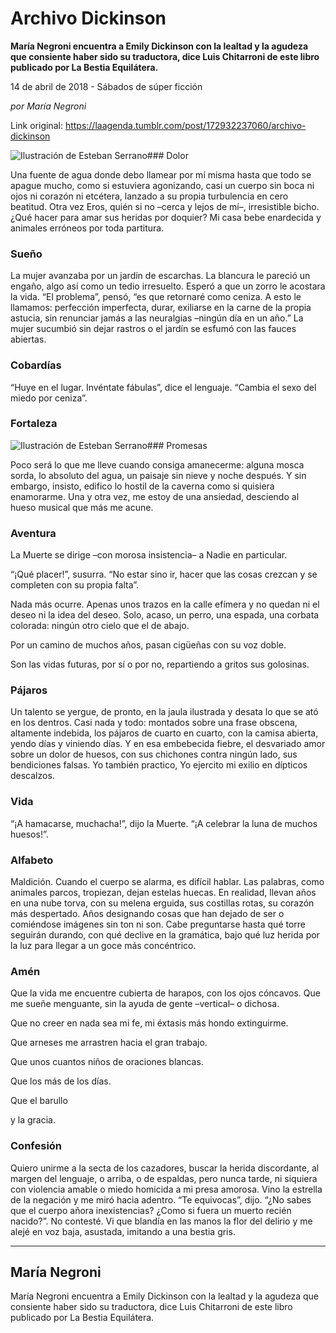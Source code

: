 # Archivo Dickinson

**María Negroni encuentra a Emily Dickinson con la lealtad y la agudeza que consiente haber sido su traductora, dice Luis Chitarroni de este libro publicado por La Bestia Equilátera.**

14 de abril de 2018 - Sábados de súper ficción

_por María Negroni_

Link original: https://laagenda.tumblr.com/post/172932237060/archivo-dickinson

![Ilustración de Esteban Serrano](https://64.media.tumblr.com/abd663f8ba6a3a4cc122c51c489609e0/tumblr_inline_p7jcarqhnH1t6q87u_500.jpg)### Dolor

Una fuente de agua donde debo llamear por mí misma hasta que todo se apague mucho, como si estuviera agonizando, casi un cuerpo sin boca ni ojos ni corazón ni etcétera, lanzado a su propia turbulencia en cero beatitud. Otra vez Eros, quién si no –cerca y lejos de mí–, irresistible bicho. ¿Qué hacer para amar sus heridas por doquier? Mi casa bebe enardecida y animales erróneos por toda partitura.


### Sueño

La mujer avanzaba por un jardín de escarchas. La blancura le pareció un engaño, algo así como un tedio irresuelto. Esperó a que un zorro le acostara la vida. “El problema”, pensó, “es que retornaré como ceniza. A esto le llamamos: perfección imperfecta, durar, exiliarse en la carne de la propia astucia, sin renunciar jamás a las neuralgias –ningún día en un año.” La mujer sucumbió sin dejar rastros o el jardín se esfumó con las fauces abiertas.


### Cobardías

“Huye en el lugar. Invéntate fábulas”, dice el lenguaje. “Cambia el sexo del miedo por ceniza”.


### Fortaleza

  
  
  
![Ilustración de Esteban Serrano](https://64.media.tumblr.com/dbd9b63fca683e119a177dc4dc04be66/tumblr_inline_p7jcark3QS1t6q87u_250.jpg)### Promesas

Poco será lo que me lleve cuando consiga amanecerme: alguna mosca sorda, lo absoluto del agua, un paisaje sin nieve y noche después. Y sin embargo, insisto, edifico lo hostil de la caverna como si quisiera enamorarme. Una y otra vez, me estoy de una ansiedad, desciendo al hueso musical que más me acune.


### Aventura

La Muerte se dirige –con morosa insistencia– a Nadie en particular.  

“¡Qué placer!”, susurra. “No estar sino ir, hacer que las cosas crezcan y se completen con su propia falta”.  

Nada más ocurre. Apenas unos trazos en la calle efímera y no quedan ni el deseo ni la idea del deseo. Solo, acaso, un perro, una espada, una corbata colorada: ningún otro cielo que el de abajo.  

Por un camino de muchos años, pasan cigüeñas con su voz doble.  

Son las vidas futuras, por sí o por no, repartiendo a gritos sus golosinas.

### Pájaros

Un talento se yergue, de pronto, en la jaula ilustrada y desata lo que se ató en los dentros. Casi nada y todo: montados sobre una frase obscena, altamente indebida, los pájaros de cuarto en cuarto, con la camisa abierta, yendo días y viniendo días. Y en esa embebecida fiebre, el desvariado amor sobre un dolor de huesos, con sus chichones contra ningún lado, sus bendiciones falsas. Yo también practico, Yo ejercito mi exilio en dípticos descalzos.


### Vida

“¡A hamacarse, muchacha!”, dijo la Muerte. “¡A celebrar la luna de muchos huesos!”.


### Alfabeto

Maldición. Cuando el cuerpo se alarma, es difícil hablar. Las palabras, como animales parcos, tropiezan, dejan estelas huecas. En realidad, llevan años en una nube torva, con su melena erguida, sus costillas rotas, su corazón más despertado. Años designando cosas que han dejado de ser o comiéndose imágenes sin ton ni son. Cabe preguntarse hasta qué torre seguirán durando, con qué declive en la gramática, bajo qué luz herida por la luz para llegar a un goce más concéntrico.


### Amén

Que la vida me encuentre cubierta de harapos, con los ojos cóncavos. Que me sueñe menguante, sin la ayuda de gente –vertical– o dichosa.  

Que no creer en nada sea mi fe, mi éxtasis más hondo extinguirme.  

Que arneses me arrastren hacia el gran trabajo.  

Que unos cuantos niños de oraciones blancas.  

Que los más de los días.  

Que el barullo  

y la gracia.

### Confesión

Quiero unirme a la secta de los cazadores, buscar la herida discordante, al margen del lenguaje, o arriba, o de espaldas, pero nunca tarde, ni siquiera con violencia amable o miedo homicida a mi presa amorosa. Vino la estrella de la negación y me miró hacia adentro. “Te equivocas”, dijo. “¿No sabes que el cuerpo añora inexistencias? ¿Como si fuera un muerto recién nacido?”. No contesté. Vi que blandía en las manos la flor del delirio y me alejé en voz baja, asustada, imitando a una bestia gris.




---

 María Negroni
--------------

María Negroni encuentra a Emily Dickinson con la lealtad y la agudeza que consiente haber sido su traductora, dice Luis Chitarroni de este libro publicado por La Bestia Equilátera.



